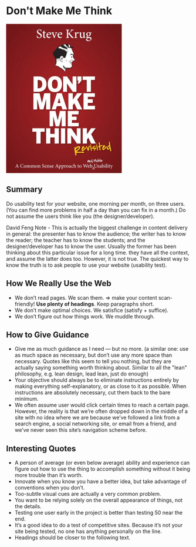# Don't Make Me Think

![](.gitbook/assets/dont-make-me-think.jpg)

## Summary

Do usability test for your website, one morning per month, on three users. \(You can find more problems in half a day than you can fix in a month.\) Do not assume the users think like you \(the designer/developer\).

David Feng Note - This is actually the biggest challenge in content delivery in general: the presenter has to know the audience; the writer has to know the reader; the teacher has to know the students; and the designer/developer has to know the user. Usually the former has been thinking about this particular issue for a long time. they have all the context, and assume the latter does too. However, it is not true. The quickest way to know the truth is to ask people to use your website \(usability test\).

## How We Really Use the Web

* We don’t read pages. We scan them. =&gt; make your content scan-friendly! **Use plenty of headings**. Keep paragraphs short.
* We don’t make optimal choices. We satisfice \(satisfy + suffice\).
* We don’t figure out how things work. We muddle through.

## How to Give Guidance

* Give me as much guidance as I need — but no more. \(a similar one: use as much space as necessary, but don’t use any more space than necessary. Quotes like this seem to tell you nothing, but they are actually saying something worth thinking about. Similar to all the "lean" philosophy, e.g. lean design, lead lean, just do enough\)
* Your objective should always be to eliminate instructions entirely by making everything self-explanatory, or as close to it as possible. When instructions are absolutely necessary, cut them back to the bare minimum.
* We often assume user would click certain times to reach a certain page. However, the reality is that we’re often dropped down in the middle of a site with no idea where we are because we’ve followed a link from a search engine, a social networking site, or email from a friend, and we’ve never seen this site’s navigation scheme before.

## Interesting Quotes

* A person of average \(or even below average\) ability and experience can figure out how to use the thing to accomplish something without it being more trouble than it’s worth.
* Innovate when you know you have a better idea, but take advantage of conventions when you don’t.
* Too-subtle visual cues are actually a very common problem.
* You want to be relying solely on the overall appearance of things, not the details.
* Testing one user early in the project is better than testing 50 near the end.
* It’s a good idea to do a test of competitive sites. Because it’s not your site being tested, no one has anything personally on the line.
* Headings should be closer to the following text.


